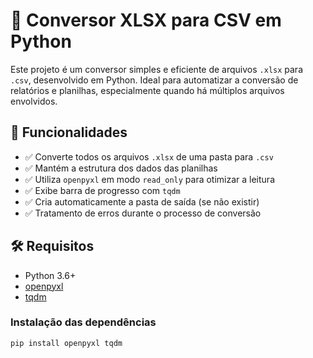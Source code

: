 # 🧾 Conversor XLSX para CSV em Python

Este projeto é um conversor simples e eficiente de arquivos `.xlsx` para `.csv`, desenvolvido em Python. Ideal para automatizar a conversão de relatórios e planilhas, especialmente quando há múltiplos arquivos envolvidos.

## 🚀 Funcionalidades

- ✅ Converte todos os arquivos `.xlsx` de uma pasta para `.csv`
- ✅ Mantém a estrutura dos dados das planilhas
- ✅ Utiliza `openpyxl` em modo `read_only` para otimizar a leitura
- ✅ Exibe barra de progresso com `tqdm`
- ✅ Cria automaticamente a pasta de saída (se não existir)
- ✅ Tratamento de erros durante o processo de conversão

## 🛠️ Requisitos

- Python 3.6+
- [openpyxl](https://pypi.org/project/openpyxl/)
- [tqdm](https://pypi.org/project/tqdm/)

### Instalação das dependências

```bash
pip install openpyxl tqdm

